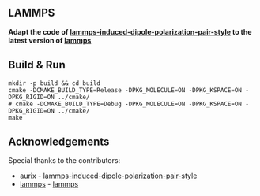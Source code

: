 ## LAMMPS
**Adapt the code of [lammps-induced-dipole-polarization-pair-style][polarization] to the latest version of [lammps]**

## Build & Run
```shell
mkdir -p build && cd build
cmake -DCMAKE_BUILD_TYPE=Release -DPKG_MOLECULE=ON -DPKG_KSPACE=ON -DPKG_RIGID=ON ../cmake/
# cmake -DCMAKE_BUILD_TYPE=Debug -DPKG_MOLECULE=ON -DPKG_KSPACE=ON -DPKG_RIGID=ON ../cmake/
make
```

## Acknowledgements
Special thanks to the contributors:
 - [aurix](https://github.com/aurix) - [lammps-induced-dipole-polarization-pair-style][polarization]
 - [lammps](http://lammps.sandia.gov/) - [lammps][lammps]


[lammps]: https://github.com/lammps/lammps
[polarization]: https://github.com/aurix/lammps-induced-dipole-polarization-pair-style

